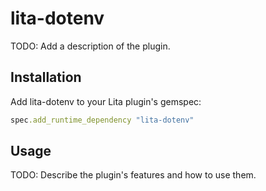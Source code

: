 # lita-dotenv

TODO: Add a description of the plugin.

## Installation

Add lita-dotenv to your Lita plugin's gemspec:

``` ruby
spec.add_runtime_dependency "lita-dotenv"
```

## Usage

TODO: Describe the plugin's features and how to use them.
